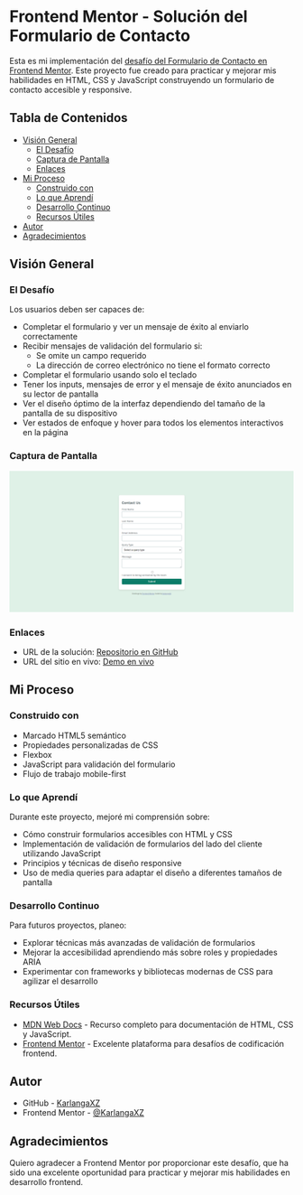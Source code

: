 # Frontend Mentor - Solución del Formulario de Contacto

Esta es mi implementación del [desafío del Formulario de Contacto en Frontend Mentor](https://www.frontendmentor.io/challenges/contact-form--G-hYlqKJj). Este proyecto fue creado para practicar y mejorar mis habilidades en HTML, CSS y JavaScript construyendo un formulario de contacto accesible y responsive.

## Tabla de Contenidos

- [Visión General](#visión-general)
  - [El Desafío](#el-desafío)
  - [Captura de Pantalla](#captura-de-pantalla)
  - [Enlaces](#enlaces)
- [Mi Proceso](#mi-proceso)
  - [Construido con](#construido-con)
  - [Lo que Aprendí](#lo-que-aprendí)
  - [Desarrollo Continuo](#desarrollo-continuo)
  - [Recursos Útiles](#recursos-útiles)
- [Autor](#autor)
- [Agradecimientos](#agradecimientos)

## Visión General

### El Desafío

Los usuarios deben ser capaces de:

- Completar el formulario y ver un mensaje de éxito al enviarlo correctamente
- Recibir mensajes de validación del formulario si:
  - Se omite un campo requerido
  - La dirección de correo electrónico no tiene el formato correcto
- Completar el formulario usando solo el teclado
- Tener los inputs, mensajes de error y el mensaje de éxito anunciados en su lector de pantalla
- Ver el diseño óptimo de la interfaz dependiendo del tamaño de la pantalla de su dispositivo
- Ver estados de enfoque y hover para todos los elementos interactivos en la página

### Captura de Pantalla

![Captura de pantalla 2](https://github.com/KarlangaXZ/contact-form-main/blob/main/muestra%20de%20la%20pagina.png)

### Enlaces

- URL de la solución: [Repositorio en GitHub](https://github.com/KarlangaXZ/contact-form)
- URL del sitio en vivo: [Demo en vivo]([https://your-live-site-url.com](https://karlangaxz.github.io/contact-form-main/))

## Mi Proceso

### Construido con

- Marcado HTML5 semántico
- Propiedades personalizadas de CSS
- Flexbox
- JavaScript para validación del formulario
- Flujo de trabajo mobile-first

### Lo que Aprendí

Durante este proyecto, mejoré mi comprensión sobre:

- Cómo construir formularios accesibles con HTML y CSS
- Implementación de validación de formularios del lado del cliente utilizando JavaScript
- Principios y técnicas de diseño responsive
- Uso de media queries para adaptar el diseño a diferentes tamaños de pantalla

### Desarrollo Continuo

Para futuros proyectos, planeo:

- Explorar técnicas más avanzadas de validación de formularios
- Mejorar la accesibilidad aprendiendo más sobre roles y propiedades ARIA
- Experimentar con frameworks y bibliotecas modernas de CSS para agilizar el desarrollo

### Recursos Útiles

- [MDN Web Docs](https://developer.mozilla.org/) - Recurso completo para documentación de HTML, CSS y JavaScript.
- [Frontend Mentor](https://www.frontendmentor.io) - Excelente plataforma para desafíos de codificación frontend.

## Autor

- GitHub - [KarlangaXZ](https://github.com/KarlangaXZ)
- Frontend Mentor - [@KarlangaXZ](https://www.frontendmentor.io/profile/KarlangaXZ)

## Agradecimientos

Quiero agradecer a Frontend Mentor por proporcionar este desafío, que ha sido una excelente oportunidad para practicar y mejorar mis habilidades en desarrollo frontend.
